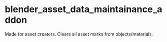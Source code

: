 # blender_asset_data_maintainance_addon
Made for asset creaters.  Clears all asset marks from objects/materials.
